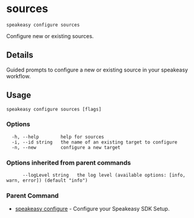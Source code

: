 # sources  
`speakeasy configure sources`  


Configure new or existing sources.  

## Details

Guided prompts to configure a new or existing source in your speakeasy workflow.

## Usage

```
speakeasy configure sources [flags]
```

### Options

```
  -h, --help        help for sources
  -i, --id string   the name of an existing target to configure
  -n, --new         configure a new target
```

### Options inherited from parent commands

```
      --logLevel string   the log level (available options: [info, warn, error]) (default "info")
```

### Parent Command

* [speakeasy configure](README.md)	 - Configure your Speakeasy SDK Setup.
